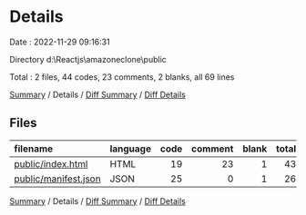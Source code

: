 # Details

Date : 2022-11-29 09:16:31

Directory d:\\Reactjs\\amazoneclone\\public

Total : 2 files,  44 codes, 23 comments, 2 blanks, all 69 lines

[Summary](results.md) / Details / [Diff Summary](diff.md) / [Diff Details](diff-details.md)

## Files
| filename | language | code | comment | blank | total |
| :--- | :--- | ---: | ---: | ---: | ---: |
| [public/index.html](/public/index.html) | HTML | 19 | 23 | 1 | 43 |
| [public/manifest.json](/public/manifest.json) | JSON | 25 | 0 | 1 | 26 |

[Summary](results.md) / Details / [Diff Summary](diff.md) / [Diff Details](diff-details.md)